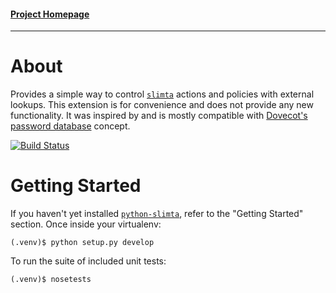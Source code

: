 #### [Project Homepage][1]

--------------------

About
=====

Provides a simple way to control [`slimta`][3] actions and policies with
external lookups. This extension is for convenience and does not provide any
new functionality. It was inspired by and is mostly compatible with [Dovecot's
password database][4] concept.

[![Build Status](http://ci.slimta.org/job/python-slimta-lookup/badge/icon)](http://ci.slimta.org/job/python-slimta-lookup/)

Getting Started
===============

If you haven't yet installed [`python-slimta`][2], refer to the "Getting
Started" section. Once inside your virtualenv:

    (.venv)$ python setup.py develop

To run the suite of included unit tests:

    (.venv)$ nosetests

[1]: http://slimta.org/
[2]: https://github.com/slimta/python-slimta
[3]: http://slimta.org/latest/manual/slimta.html
[4]: http://wiki2.dovecot.org/PasswordDatabase

